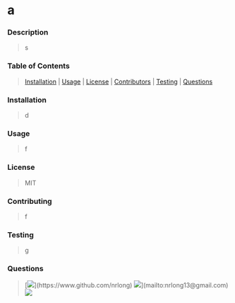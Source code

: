 # a 
### Description
>s 


### Table of Contents 
>[Installation](###Installation) | [Usage](###Usage) | [License](###License) | [Contributors](###Contributors) | [Testing](###Testing) | [Questions](###Questions)
        

### Installation
>d


### Usage
>f


### License
>MIT


### Contributing
>f


### Testing
>g


### Questions
>[![](https://img.shields.io/badge/github-nrlong-blue?)](https://www.github.com/nrlong)
>![](https://img.shields.io/badge/Email-nrlong13@gmail.com-blue?)](mailto:nrlong13@gmail.com)
![](https://avatars.githubusercontent.com/u/59449041?)
